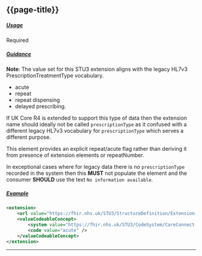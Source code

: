 ## {{page-title}}

<h5><ins>Usage</ins></h5>

<span class="mro-circle required" title="Required"></span> Required

<h5><ins>Guidance</ins></h5>

<div class="nhsd-a-box nhsd-a-box--bg-light-blue nhsd-!t-margin-bottom-6 nhsd-t-body">
    <b>Note</b>: The value set for this STU3 extension aligns with the legacy HL7v3 PrescriptionTreatmentType vocabulary.
</div>

- acute
- repeat
- repeat dispensing
- delayed prescribing.

If UK Core R4 is extended to support this type of data then the extension name should ideally not be called `prescriptionType` as it confused with a different legacy HL7v3 vocabulary for `prescriptionType` which serves a different purpose.

This element provides an explicit repeat/acute flag rather than deriving it from presence of extension elements or repeatNumber.

In exceptional cases where for legacy data there is no `prescriptionType` recorded in the system then this **MUST** not populate the element and the consumer **SHOULD** use the text `No information available`.

<h5><ins>Example</ins></h5>

```xml
<extension>
    <url value="https://fhir.nhs.uk/STU3/StructureDefinition/Extension-CareConnect-GPC-PrescriptionType-1" />
    <valueCodeableConcept>
        <system value="https://fhir.nhs.uk/STU3/CodeSystem/CareConnect-PrescriptionType-1" />
        <code value="acute" />
    </valueCodeableConcept>
</extension>
```

---
